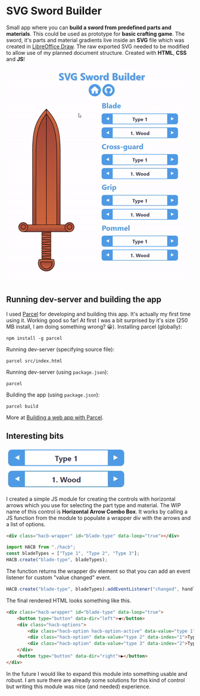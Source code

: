 # SVG Sword Builder
Small app where you can **build a sword from predefined parts and materials**. This could be used as prototype for **basic crafting game**. The sword, it's parts and material gradients live inside an **SVG** file which was created in [LibreOffice Draw](https://libreoffice.org/discover/draw). The raw exported SVG needed to be modified to allow use of my planned document structure. Created with **HTML**, **CSS** and **JS**!

![App showcase](./showcase.gif)

## Running dev-server and building the app
I used [Parcel](https://parceljs.org) for developing and building this app. It's actually my first time using it. Working good so far! At first I was a bit surprised by it's size (250 MB install, I am doing something wrong? :grinning:). Installing parcel (globally):
```batch
npm install -g parcel
```
Running dev-server (specifying source file):
```batch
parcel src/index.html
```
Running dev-server (using ```package.json```):
```batch
parcel
```
Building the app (using ```package.json```):
```batch
parcel build
```
More at [Building a web app with Parcel](https://parceljs.org/getting-started/webapp).
## Interesting bits

![Horizontal Arrow Combo Box showcase](./hacb.png)

I created a simple JS module for creating the controls with horizontal arrows which you use for selecting the part type and material. The WIP name of this control is **Horizontal Arrow Combo Box**. It works by calling a JS function from the module to populate a wrapper div with the arrows and a list of options.
```html
<div class="hacb-wrapper" id="blade-type" data-loop="true"></div>
```
```js
import HACB from "./hacb";
const bladeTypes = ["Type 1", "Type 2", "Type 3"];
HACB.create("blade-type", bladeTypes);
```
The function returns the wrapper div element so that you can add an event listener for custom "value changed" event.
```javascript
HACB.create("blade-type", bladeTypes).addEventListener("changed", handlePartTypeChange);
```
The final rendered HTML looks something like this.
```html
<div class="hacb-wrapper" id="blade-type" data-loop="true">
    <button type="button" data-dir="left">◀</button>
    <div class="hacb-options">
        <div class="hacb-option hacb-option-active" data-value="type 1" data-index="0">Type 1</div>
        <div class="hacb-option" data-value="type 2" data-index="1">Type 2</div>
        <div class="hacb-option" data-value="type 3" data-index="2">Type 3</div>
    </div>
    <button type="button" data-dir="right">▶</button>
</div>
```
In the future I would like to expand this module into something usable and robust. I am sure there are already some solutions for this kind of control but writing this module was nice (and needed) experience.
